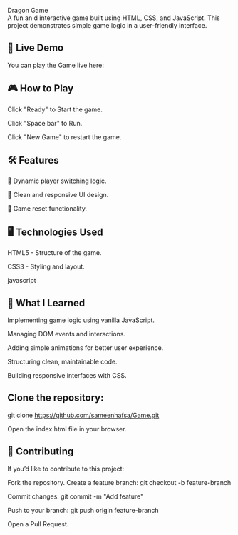 Dragon Game  
A fun an d interactive game built using HTML, CSS, and JavaScript. This project demonstrates simple game logic in a user-friendly interface.

🚀 Live Demo
--
You can play the Game live here: 


🎮 How to Play
--
Click "Ready" to Start the game.

Click "Space bar" to Run.

Click "New Game" to restart the game.


🛠️ Features
-
🔄 Dynamic player switching logic.

📱 Clean and responsive UI design.

🔄 Game reset functionality.

🖥️ Technologies Used
-
HTML5 - Structure of the game.

CSS3 - Styling and layout.

javascript

🌟 What I Learned
-
Implementing game logic using vanilla JavaScript.

Managing DOM events and interactions.

Adding simple animations for better user experience.

Structuring clean, maintainable code.

Building responsive interfaces with CSS.


Clone the repository:
-

git clone https://github.com/sameenhafsa/Game.git

Open the index.html file in your browser.

🤝 Contributing
-
If you’d like to contribute to this project:

Fork the repository.
Create a feature branch: git checkout -b feature-branch

Commit changes: git commit -m "Add feature"

Push to your branch: git push origin feature-branch

Open a Pull Request.
